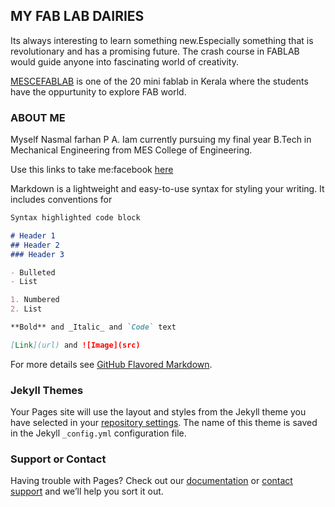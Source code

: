## MY FAB LAB DAIRIES

Its always interesting to learn something new.Especially something that is revolutionary and has a promising future. The crash course in FABLAB would guide anyone into fascinating world of creativity.


[MESCEFABLAB](https://github.com/NASMALFARHAN/NASMALFARHAN.github.io/edit/master/README.md) is one of the 20 mini fablab in Kerala where the students have the oppurtunity to explore FAB world.



### ABOUT ME

Myself Nasmal farhan P A. Iam currently pursuing my final year B.Tech in Mechanical Engineering from MES College of Engineering.

Use this links to take me:facebook [here](https://www.facebook.com/nasmalfarhan)

Markdown is a lightweight and easy-to-use syntax for styling your writing. It includes conventions for

```markdown
Syntax highlighted code block

# Header 1
## Header 2
### Header 3

- Bulleted
- List

1. Numbered
2. List

**Bold** and _Italic_ and `Code` text

[Link](url) and ![Image](src)
```

For more details see [GitHub Flavored Markdown](https://guides.github.com/features/mastering-markdown/).

### Jekyll Themes

Your Pages site will use the layout and styles from the Jekyll theme you have selected in your [repository settings](https://github.com/NASMALFARHAN/NASMALFARHAN.github.io/settings). The name of this theme is saved in the Jekyll `_config.yml` configuration file.

### Support or Contact

Having trouble with Pages? Check out our [documentation](https://help.github.com/categories/github-pages-basics/) or [contact support](https://github.com/contact) and we’ll help you sort it out.
